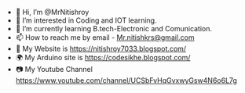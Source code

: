 - 👋 Hi, I’m @MrNitishroy
- 👀 I’m interested in Coding and IOT learning.
- 🌱 I’m currently learning B.tech-Electronic and Comunication.
- 📫 How to reach me by email - Mr.nitishkrs@gmail.com
- 👀 My Website is https://nitishroy7033.blogspot.com/
- 🌍 My Arduino site is https://codesikhe.blogspot.com/
- 📷 My Youtube Channel https://www.youtube.com/channel/UCSbFvHqGvxwyGsw4N6o6L7g

<!--- MrNitishroy/MrNitishroy is a ✨ special ✨ repository because its `README.md` (this file) appears on your GitHub profile.
You can click the Preview link to take a look at your changes. --->
